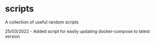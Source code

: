 # scripts
A collection of useful random scripts

25/03/2022 - Added script for easily updating docker-compose to latest version
